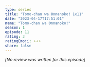```yaml
---
type: series
title: "Tomo-chan wa Onnanoko! 1x11"
date: "2023-04-17T17:51:01"
name: "Tomo-chan wa Onnanoko!"
season: 1
episode: 11
rating: 3
ratingEmoji: ⭐️⭐️⭐️
share: false
---
```


*[No review was written for this episode]*
